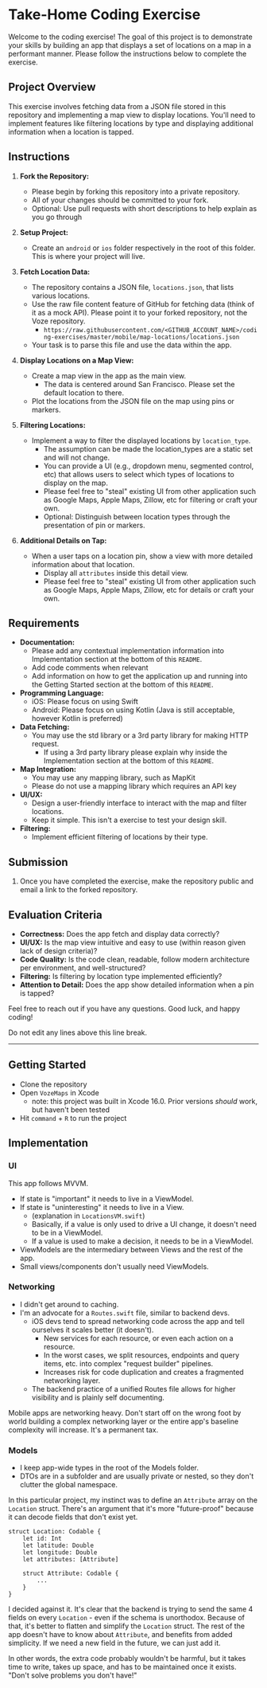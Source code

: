 # Take-Home Coding Exercise

Welcome to the coding exercise! The goal of this project is to demonstrate your skills by building an app that displays a set of locations on a map in a performant manner. Please follow the instructions below to complete the exercise.

## Project Overview

This exercise involves fetching data from a JSON file stored in this repository and implementing a map view to display locations. You'll need to implement features like filtering locations by type and displaying additional information when a location is tapped.

## Instructions

1. **Fork the Repository:**
    - Please begin by forking this repository into a private repository.
    - All of your changes should be committed to your fork.
    - Optional: Use pull requests with short descriptions to help explain as you go through

2. **Setup Project:**
    - Create an `android` or `ios` folder respectively in the root of this folder. This is where your project will live.

3. **Fetch Location Data:**
    - The repository contains a JSON file, `locations.json`, that lists various locations.
    - Use the raw file content feature of GitHub for fetching data (think of it as a mock API). Please point it to your forked repository, not the Voze repository.
        - `https://raw.githubusercontent.com/<GITHUB_ACCOUNT_NAME>/coding-exercises/master/mobile/map-locations/locations.json`
    - Your task is to parse this file and use the data within the app.

4. **Display Locations on a Map View:**
    - Create a map view in the app as the main view.
        - The data is centered around San Francisco. Please set the default location to there.
    - Plot the locations from the JSON file on the map using pins or markers.

5. **Filtering Locations:**
    - Implement a way to filter the displayed locations by `location_type`.
        - The assumption can be made the location_types are a static set and will not change.
        - You can provide a UI (e.g., dropdown menu, segmented control, etc) that allows users to select which types of locations to display on the map.
        - Please feel free to "steal" existing UI from other application such as Google Maps, Apple Maps, Zillow, etc for filtering or craft your own.
        - Optional: Distinguish between location types through the presentation of pin or markers.

6. **Additional Details on Tap:**
   - When a user taps on a location pin, show a view with more detailed information about that location.
        - Display all `attributes` inside this detail view.
        - Please feel free to "steal" existing UI from other application such as Google Maps, Apple Maps, Zillow, etc for details or craft your own.

## Requirements

- **Documentation:**
    - Please add any contextual implementation information into Implementation section at the bottom of this `README`.
    - Add code comments when relevant
    - Add information on how to get the application up and running into the Getting Started section at the bottom of this `README`.
- **Programming Language:**
    - iOS: Please focus on using Swift
    - Android: Please focus on using Kotlin (Java is still acceptable, however Kotlin is preferred)
- **Data Fetching:**
    - You may use the std library or a 3rd party library for making HTTP request.
        - If using a 3rd party library please explain why inside the Implementation section at the bottom of this `README`.
- **Map Integration:**
    - You may use any mapping library, such as MapKit
    - Please do not use a mapping library which requires an API key
- **UI/UX:**
    - Design a user-friendly interface to interact with the map and filter locations.
    - Keep it simple. This isn't a exercise to test your design skill.
- **Filtering:**
    - Implement efficient filtering of locations by their type.

## Submission

1. Once you have completed the exercise, make the repository public and email a link to the forked repository.

## Evaluation Criteria

- **Correctness:** Does the app fetch and display data correctly?
- **UI/UX:** Is the map view intuitive and easy to use (within reason given lack of design criteria)?
- **Code Quality:** Is the code clean, readable, follow modern architecture per environment, and well-structured?
- **Filtering:** Is filtering by location type implemented efficiently?
- **Attention to Detail:** Does the app show detailed information when a pin is tapped?

Feel free to reach out if you have any questions. Good luck, and happy coding!

Do not edit any lines above this line break.

---

## Getting Started

- Clone the repository
- Open `VozeMaps` in Xcode
  - note: this project was built in Xcode 16.0. Prior versions *should* work, but haven't been tested
- Hit `command` + `R` to run the project 
  

## Implementation

### UI
This app follows MVVM.
- If state is "important" it needs to live in a ViewModel.
- If state is "uninteresting" it needs to live in a View.
  - (explanation in `LocationsVM.swift`)
  - Basically, if a value is only used to drive a UI change, it doesn't need to be in a ViewModel.
  - If a value is used to make a decision, it needs to be in a ViewModel.
- ViewModels are the intermediary between Views and the rest of the app.
- Small views/components don't usually need ViewModels.

### Networking
- I didn't get around to caching.
- I'm an advocate for a `Routes.swift` file, similar to backend devs.
  - iOS devs tend to spread networking code across the app and tell ourselves it scales better (it doesn't).
    - New services for each resource, or even each action on a resource.
    - In the worst cases, we split resources, endpoints and query items, etc. into complex "request builder" pipelines.
    - Increases risk for code duplication and creates a fragmented networking layer.
  - The backend practice of a unified Routes file allows for higher visibility and is plainly self documenting.

Mobile apps are networking heavy. Don't start off on the wrong foot by world building a complex networking layer or the entire app's baseline complexity will increase. It's a permanent tax.

### Models
- I keep app-wide types in the root of the Models folder.
- DTOs are in a subfolder and are usually private or nested, so they don't clutter the global namespace.

In this particular project, my instinct was to define an `Attribute` array on the `Location` struct. There's an argument that it's more "future-proof" because it can decode fields that don't exist yet.
```
struct Location: Codable {
    let id: Int
    let latitude: Double
    let longitude: Double
    let attributes: [Attribute]
    
    struct Attribute: Codable {
        ...
    }
}
```

I decided against it. It's clear that the backend is trying to send the same 4 fields on every `Location` - even if the schema is unorthodox.
Because of that, it's better to flatten and simplify the `Location` struct. The rest of the app doesn't have to know about `Attribute`, and benefits from added simplicity.
If we need a new field in the future, we can just add it.

In other words, the extra code probably wouldn't be harmful, but it takes time to write, takes up space, and has to be maintained once it exists. "Don't solve problems you don't have!"
